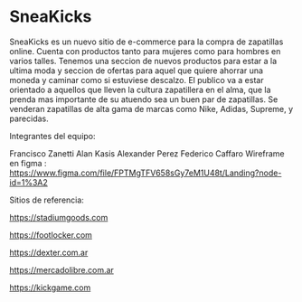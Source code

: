 # SneaKicks

SneaKicks es un nuevo sitio de e-commerce para la compra de zapatillas online. Cuenta con productos tanto para mujeres como para hombres en varios talles. Tenemos una seccion de nuevos productos para estar a la ultima moda y seccion de ofertas para aquel que quiere ahorrar una moneda y caminar como si estuviese descalzo. El publico va a estar orientado a aquellos que lleven la cultura zapatillera en el alma, que la prenda mas importante de su atuendo sea un buen par de zapatillas. Se venderan zapatillas de alta gama de marcas como Nike, Adidas, Supreme, y parecidas.

Integrantes del equipo:

Francisco Zanetti
Alan Kasis
Alexander Perez
Federico Caffaro
Wireframe en figma : https://www.figma.com/file/FPTMgTFV658sGy7eM1U48t/Landing?node-id=1%3A2

Sitios de referencia:

https://stadiumgoods.com

https://footlocker.com

https://dexter.com.ar

https://mercadolibre.com.ar

https://kickgame.com
